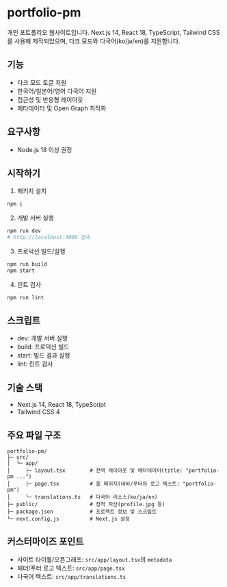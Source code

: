 # portfolio-pm

개인 포트폴리오 웹사이트입니다. Next.js 14, React 18, TypeScript, Tailwind CSS를 사용해 제작되었으며, 다크 모드와 다국어(ko/ja/en)를 지원합니다.

## 기능

- 다크 모드 토글 지원
- 한국어/일본어/영어 다국어 지원
- 접근성 및 반응형 레이아웃
- 메타데이터 및 Open Graph 최적화

## 요구사항

- Node.js 18 이상 권장

## 시작하기

1) 패키지 설치

```bash
npm i
```

2) 개발 서버 실행

```bash
npm run dev
# http://localhost:3000 접속
```

3) 프로덕션 빌드/실행

```bash
npm run build
npm start
```

4) 린트 검사

```bash
npm run lint
```

## 스크립트

- dev: 개발 서버 실행
- build: 프로덕션 빌드
- start: 빌드 결과 실행
- lint: 린트 검사

## 기술 스택

- Next.js 14, React 18, TypeScript
- Tailwind CSS 4

## 주요 파일 구조

```
portfolio-pm/
├─ src/
│  └─ app/
│     ├─ layout.tsx        # 전역 레이아웃 및 메타데이터(title: "portfolio-pm ...")
│     ├─ page.tsx          # 홈 페이지(네비/푸터의 로고 텍스트: "portfolio-pm")
│     └─ translations.ts   # 다국어 리소스(ko/ja/en)
├─ public/                 # 정적 자산(profile.jpg 등)
├─ package.json            # 프로젝트 정보 및 스크립트
└─ next.config.js          # Next.js 설정
```

## 커스터마이즈 포인트

- 사이트 타이틀/오픈그래프: `src/app/layout.tsx`의 `metadata`
- 헤더/푸터 로고 텍스트: `src/app/page.tsx`
- 다국어 텍스트: `src/app/translations.ts`


